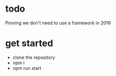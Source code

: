 # todo
Proving we don't need to use a framework in 2019

# get started

- clone the repository
- npm i
- npm run start
